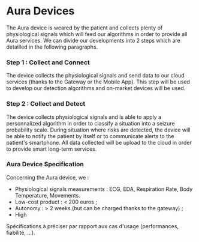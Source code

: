 # Aura Devices

The Aura device is weared by the patient and collects plenty of physiological signals which will feed our algorithms in order to provide all Aura services. We can divide our developments into 2 steps which are detailled in the following paragraphs.

### Step 1 : Collect and Connect

The device collects the physiological signals and send data to our cloud services \(thanks to the Gateway or the Mobile App\). This step will be used to develop our detection algorithms and on-market devices will be used.

### Step 2 : Collect and Detect

The device collects physiological signals and is able to apply a personnalized algorithm in order to classify a situation into a seizure probability scale. During situation where risks are detected, the device will be able to notify the patient by itself or to communicate alerts to the patient's smartphone. All data collected will be upload to the cloud in order to provide smart long-term services.

### Aura Device Specification

Concerning the Aura device, we :

* Physiological signals measurements : ECG, EDA, Respiration Rate, Body Temperature, Movements.
* Low-cost product : &lt; 200 euros ;
* Autonomy : &gt; 2 weeks \(but can be charged thanks to the gateway\) ;
* High

Spécifications à préciser par rapport aux cas d'usage \(performances, fiabilité, ...\).

